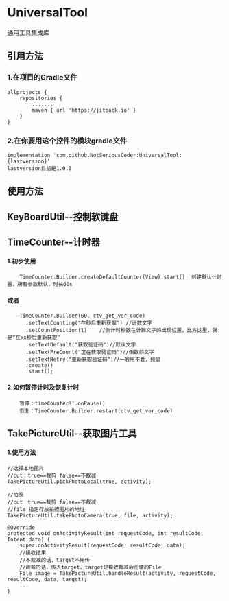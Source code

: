 # UniversalTool
通用工具集成库

## 引用方法
### 1.在项目的Gradle文件
	allprojects {
		repositories {
			.......
			maven { url 'https://jitpack.io' }
		}
	}
  
### 2.在你要用这个控件的模块gradle文件
	implementation 'com.github.NotSeriousCoder:UniversalTool:{lastversion}'
	lastversion目前是1.0.3

## 使用方法

## KeyBoardUtil--控制软键盘

## TimeCounter--计时器
   #### 1.初步使用
        TimeCounter.Builder.createDefaultCounter(View).start()  创建默认计时器，所有参数默认，时长60s
   #### 或者
        TimeCounter.Builder(60, ctv_get_ver_code)
          .setTextCounting("在秒后重新获取") //计数文字
          .setCountPosition(1)    //倒计时秒数在计数文字的出现位置，比方这里，就是“在xx秒后重新获取”
          .setTextDefault("获取验证码")//默认文字
          .setTextPreCount("正在获取验证码")//倒数前文字
          .setTextRetry("重新获取验证码")//一般用不着，预留
          .create()
          .start();
   #### 2.如何暂停计时及恢复计时
        暂停：timeCounter!!.onPause()
        恢复：TimeCounter.Builder.restart(ctv_get_ver_code)
	
## TakePictureUtil--获取图片工具
   ####	1.使用方法
   
	//选择本地图片
	//cut：true==裁剪 false==不裁减
	TakePictureUtil.pickPhotoLocal(true, activity);
	
	//拍照
	//cut：true==裁剪 false==不裁减
	//file 指定存放拍照图片的地址
	TakePictureUtil.takePhotoCamera(true, file, activity);
	
	@Override
	protected void onActivityResult(int requestCode, int resultCode, Intent data) {
		super.onActivityResult(requestCode, resultCode, data);
		//接收结果
		//不裁减的话，target不用传
		//裁剪的话，传入target，target是接收裁减后图像的File
		File image = TakePictureUtil.handleResult(activity, requestCode, resultCode, data, target);
		...
	}
	
	

